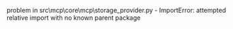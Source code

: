problem in src\mcp\core\mcp\storage_provider.py - ImportError: attempted relative import with no known parent package
